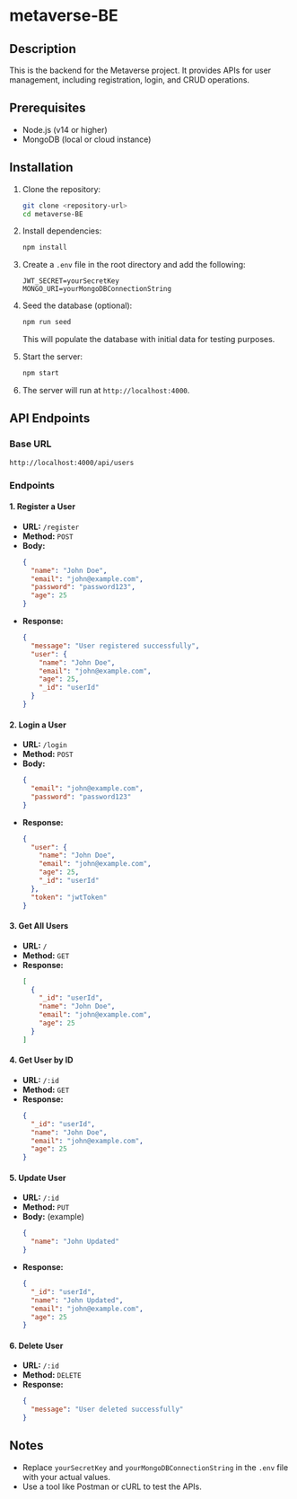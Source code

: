 # metaverse-BE

## Description
This is the backend for the Metaverse project. It provides APIs for user management, including registration, login, and CRUD operations.

## Prerequisites
- Node.js (v14 or higher)
- MongoDB (local or cloud instance)

## Installation
1. Clone the repository:
   ```bash
   git clone <repository-url>
   cd metaverse-BE
   ```

2. Install dependencies:
   ```bash
   npm install
   ```

3. Create a `.env` file in the root directory and add the following:
   ```
   JWT_SECRET=yourSecretKey
   MONGO_URI=yourMongoDBConnectionString
   ```

4. Seed the database (optional):
   ```bash
   npm run seed
   ```
   This will populate the database with initial data for testing purposes.

5. Start the server:
   ```bash
   npm start
   ```

6. The server will run at `http://localhost:4000`.

## API Endpoints

### Base URL
`http://localhost:4000/api/users`

### Endpoints

#### 1. Register a User
- **URL:** `/register`
- **Method:** `POST`
- **Body:**
  ```json
  {
    "name": "John Doe",
    "email": "john@example.com",
    "password": "password123",
    "age": 25
  }
  ```
- **Response:**
  ```json
  {
    "message": "User registered successfully",
    "user": {
      "name": "John Doe",
      "email": "john@example.com",
      "age": 25,
      "_id": "userId"
    }
  }
  ```

#### 2. Login a User
- **URL:** `/login`
- **Method:** `POST`
- **Body:**
  ```json
  {
    "email": "john@example.com",
    "password": "password123"
  }
  ```
- **Response:**
  ```json
  {
    "user": {
      "name": "John Doe",
      "email": "john@example.com",
      "age": 25,
      "_id": "userId"
    },
    "token": "jwtToken"
  }
  ```

#### 3. Get All Users
- **URL:** `/`
- **Method:** `GET`
- **Response:**
  ```json
  [
    {
      "_id": "userId",
      "name": "John Doe",
      "email": "john@example.com",
      "age": 25
    }
  ]
  ```

#### 4. Get User by ID
- **URL:** `/:id`
- **Method:** `GET`
- **Response:**
  ```json
  {
    "_id": "userId",
    "name": "John Doe",
    "email": "john@example.com",
    "age": 25
  }
  ```

#### 5. Update User
- **URL:** `/:id`
- **Method:** `PUT`
- **Body:** (example)
  ```json
  {
    "name": "John Updated"
  }
  ```
- **Response:**
  ```json
  {
    "_id": "userId",
    "name": "John Updated",
    "email": "john@example.com",
    "age": 25
  }
  ```

#### 6. Delete User
- **URL:** `/:id`
- **Method:** `DELETE`
- **Response:**
  ```json
  {
    "message": "User deleted successfully"
  }
  ```

## Notes
- Replace `yourSecretKey` and `yourMongoDBConnectionString` in the `.env` file with your actual values.
- Use a tool like Postman or cURL to test the APIs.